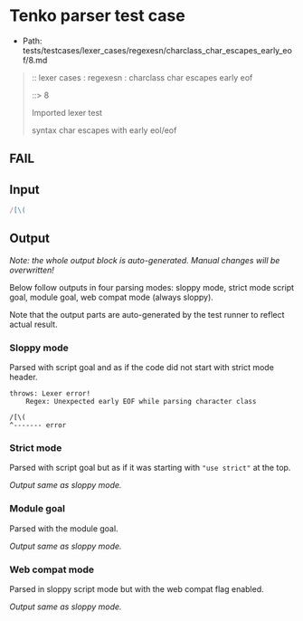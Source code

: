 # Tenko parser test case

- Path: tests/testcases/lexer_cases/regexesn/charclass_char_escapes_early_eof/8.md

> :: lexer cases : regexesn : charclass char escapes early eof
>
> ::> 8
>
> Imported lexer test
>
> syntax char escapes with early eol/eof

## FAIL

## Input

`````js
/[\(
`````

## Output

_Note: the whole output block is auto-generated. Manual changes will be overwritten!_

Below follow outputs in four parsing modes: sloppy mode, strict mode script goal, module goal, web compat mode (always sloppy).

Note that the output parts are auto-generated by the test runner to reflect actual result.

### Sloppy mode

Parsed with script goal and as if the code did not start with strict mode header.

`````
throws: Lexer error!
    Regex: Unexpected early EOF while parsing character class

/[\(
^------- error
`````

### Strict mode

Parsed with script goal but as if it was starting with `"use strict"` at the top.

_Output same as sloppy mode._

### Module goal

Parsed with the module goal.

_Output same as sloppy mode._

### Web compat mode

Parsed in sloppy script mode but with the web compat flag enabled.

_Output same as sloppy mode._
